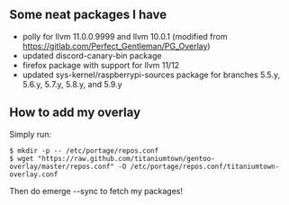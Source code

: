 ## Some neat packages I have
- polly for llvm 11.0.0.9999 and llvm 10.0.1 (modified from https://gitlab.com/Perfect_Gentleman/PG_Overlay)
- updated discord-canary-bin package
- firefox package with support for llvm 11/12
- updated sys-kernel/raspberrypi-sources package for branches 5.5.y, 5.6.y, 5.7.y, 5.8.y, and 5.9.y

## How to add my overlay
Simply run:
```
$ mkdir -p -- /etc/portage/repos.conf
$ wget "https://raw.github.com/titaniumtown/gentoo-overlay/master/repos.conf" -O /etc/portage/repos.conf/titaniumtown-overlay.conf
```
Then do emerge --sync to fetch my packages!
